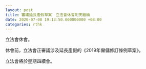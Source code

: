```yaml
---
layout: post
title: 審議延長產假草案　立法會休會明天繼續
date: 2020-07-08 19:13:50.000000000 +08:00
categories: rthk
---
```


立法會休會。

休會前，立法會正審議涉及延長產假的《2019年僱傭修訂條例草案》。

立法會將於星期四續會。
